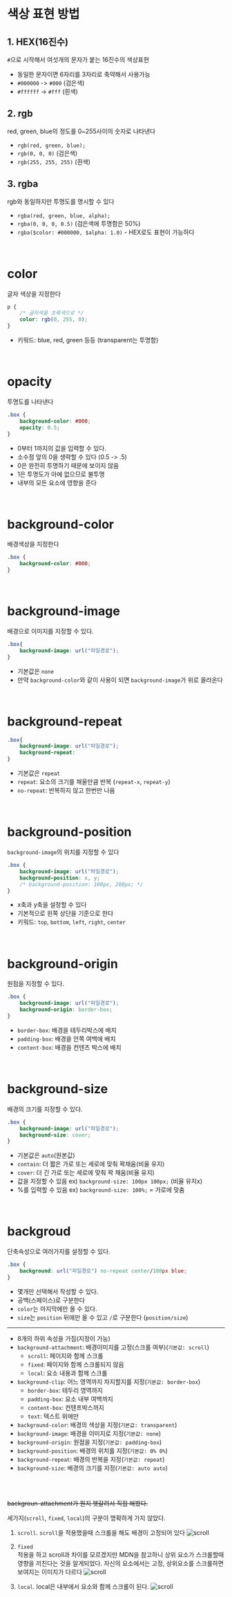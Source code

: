 # 색상 표현 방법

## 1. HEX(16진수)
`#`으로 시작해서 여섯개의 문자가 붙는 16진수의 색상표현
- 동일한 문자이면 6자리를 3자리로 축약해서 사용가능 
- `#000000` -> `#000` (검은색)
- `#ffffff` -> `#fff` (흰색)


## 2. rgb
red, green, blue의 정도를 0~255사이의 숫자로 나타낸다
- `rgb(red, green, blue);`
- `rgb(0, 0, 0)` (검은색)
- `rgb(255, 255, 255)` (흰색)

## 3. rgba
rgb와 동일하지만 투명도를 명시할 수 있다
- `rgba(red, green, blue, alpha);`
- `rgba(0, 0, 0, 0.5)` (검은색에 투명함은 50%) 
- `rgba($color: #000000, $alpha: 1.0)` - HEX로도 표현이 가능하다 

<br>

# color
글자 색상을 지정한다
```css
p {
    /* 글자색을 초록색으로 */
    color: rgb(0, 255, 0);
}
```
- 키워드: blue, red, green 등등 (transparent는 투명함)

<br>

# opacity
투명도를 나타낸다
```css
.box {
    background-color: #000;
    opacity: 0.5;
}
```

- 0부터 1까지의 값을 입력할 수 있다.
- 소수점 앞의 0을 생략할 수 있다 (0.5 -> .5)
- 0은 완전히 투명하기 때문에 보이지 않음
- 1은 투명도가 아에 없으므로 불투명
- 내부의 모든 요소에 영향을 준다

<br>

# background-color
배경색상을 지정한다
```css
.box {
    background-color: #000;
}
```

<br>

# background-image
배경으로 이미지를 지정할 수 있다.
```css
.box{
    background-image: url("파일경로");
}
```

- 기본값은 `none`
- 만약 `background-color`와 같이 사용이 되면 `background-image`가 위로 올라온다

<br>

# background-repeat

```css
.box{
    background-image: url("파일경로");
    background-repeat: 
}
```
- 기본값은 `repeat`
- `repeat`: 요소의 크기를 채울만큼 반복 (`repeat-x`, `repeat-y`)
- `no-repeat`: 반복하지 않고 한번만 나옴

<br>

# background-position
`background-image`의 위치를 지정할 수 있다
```css
.box {
    background-image: url("파일경로");
    background-position: x, y;
    /* background-position: 100px, 200px; */
}
```
- x축과 y축을 설정할 수 있다
- 기본적으로 왼쪽 상단을 기준으로 한다
- 키워드: `top`, `bottom`, `left`, `right`, `center`

<br>

# background-origin
원점을 지정할 수 있다.
```css
.box {
    background-image: url("파일경로");
    background-origin: border-box;
}
```
- `border-box`: 배경을 테두리박스에 배치
- `padding-box`: 배경을 안쪽 여백에 배치
- `content-box`: 배경을 컨텐츠 박스에 배치

<br>

# background-size
배경의 크기를 지정할 수 있다.
```css
.box {
    background-image: url("파일경로");
    background-size: cover;
}
```

- 기본값은 `auto`(원본값)
- `contain`: 더 짧은 가로 또는 세로에 맞춰 꽉채움(비율 유지)
- `cover`: 더 긴 가로 또는 세로에 맞춰 꽉 채움(비율 유지)
- 값을 지정할 수 있음 ex) `background-size: 100px 100px;` (비율 유지x)
- %를 입력할 수 있음 ex) `background-size: 100%;` = 가로에 맞춤

<br>

# backgroud
단축속성으로 여러가지를 설정할 수 있다.
```css
.box {
    background: url("파일경로") no-repeat center/100px blue;
}
```

- 몇개만 선택해서 작성할 수 있다.
- 공백(스페이스)로 구분한다
- `color`는 마지막에만 올 수 있다.
- `size`는 `position` 뒤에만 올 수 있고 `/`로 구분한다 (`position/size`)

<hr>

- 8개의 하위 속성을 가짐(지정이 가능)
- `background-attachment`: 배경이미지를 고정(스크롤 여부)(`기본값: scroll`)
    - `scroll`: 페이지와 함께 스크롤
    - `fixed`: 페이지와 함께 스크롤되지 않음
    - `local`: 요소 내용과 함께 스크롤
- `background-clip`: 어느 영역까지 차지할지를 지정(`기본값: border-box`)
    - `border-box`: 테두리 영역까지
    - `padding-box`: 요소 내부 여백까지
    - `content-box`: 컨텐프박스까지
    - `text`: 텍스트 위에만 
- `background-color`: 배경의 색상을 지정(`기본값: transparent`)
- `background-image`: 배경을 이미지로 지정(`기본값: none`)
- `background-origin`: 원점을 지정(`기본값: padding-box`)
- `background-position`: 배경의 위치를 지정(`기본값: 0% 0%`)
- `background-repeat`: 배경의 반복을 지정(`기본값: repeat`)
- `background-size`: 배경의 크기를 지정(`기본값: auto auto`)


<br>
<br>

~~backgroun-attachment가 뭔지 헷갈려서 직접 해봤다.~~

세가지(`scroll`, `fixed`, `local`)의 구분이 명확하게 가지 않았다. 
1. `scroll`. 
    `scroll`을 적용했을때 스크롤을 해도 배경이 고정되어 있다
    ![scroll](./img/background_scroll.png)

2. `fixed`  
    적용을 하고 scroll과 차이를 모르겠지만 MDN을 참고하니 상위 요소가 스크롤할때 영향을 끼친다는 것을 알게되었다.
    자신의 요소에서는 고정, 상위요소를 스크롤하면 보여지는 이미지가 다르다
    ![scroll](./img/background_fixed.png)

3. `local`. 
    local은 내부에서 요소와 함께 스크롤이 된다.
    ![scroll](./img/background_local.png)

